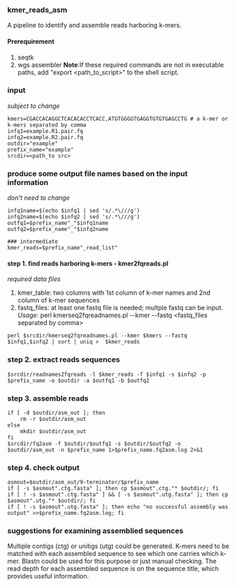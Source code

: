 ### kmer_reads_asm
A pipeline to identify and assemble reads harboring k-mers.

#### Prerequirement
1. seqtk
2. wgs assembler
**Note**:If these required commands are not in executable paths, add "export <path_to_script>" to the shell script.

### input
*subject to change*
```
kmers=CGACCACAGGCTCACACACCTCACC,ATGTGGGGTGAGGTGTGTGAGCCTG # a k-mer or k-mers separated by comma
infq1=example.R1.pair.fq
infq2=example.R2.pair.fq
outdir="example"
prefix_name="example"
srcdir=<path_to src>
```

### produce some output file names based on the input information
*don't need to change*
```
infq1name=$(echo $infq1 | sed 's/.*\///g')
infq2name=$(echo $infq2 | sed 's/.*\///g')
outfq1=$prefix_name"_"$infq1name
outfq2=$prefix_name"_"$infq2name

### intermediate 
kmer_reads=$prefix_name"_read_list"
```

#### step 1. find reads harboring k-mers - kmer2fqreads.pl
*required data files*
1. kmer_table: two columns with 1st column of k-mer names and 2nd column of k-mer sequences
2. fastq_files: at least one fastq file is needed; multple fastq can be input.
_Usage_: perl kmerseq2fqreadnames.pl --kmer <kmers separated by comma> --fastq <fastq_files separated by comma>
```
perl $srcdir/kmerseq2fqreadnames.pl --kmer $kmers --fastq $infq1,$infq2 | sort | uniq >  $kmer_reads
```

### step 2. extract reads sequences
```
$srcdir/readnames2fqreads -l $kmer_reads -f $infq1 -s $infq2 -p $prefix_name -o $outdir -a $outfq1 -b $outfq2
```

### step 3. assemble reads
```
if [ -d $outdir/asm_out ]; then
	rm -r $outdir/asm_out
else
	mkdir $outdir/asm_out
fi
$srcdir/fq2asm -f $outdir/$outfq1 -s $outdir/$outfq2 -o $outdir/asm_out -n $prefix_name 1>$prefix_name.fq2asm.log 2>&1
```

### step 4. check output
```
asmout=$outdir/asm_out/9-terminator/$prefix_name
if [ -s $asmout".ctg.fasta" ]; then cp $asmout".ctg."* $outdir/; fi
if [ ! -s $asmout".ctg.fasta" ] && [ -s $asmout".utg.fasta" ]; then cp $asmout".utg."* $outdir/; fi
if [ ! -s $asmout".utg.fasta" ]; then echo "no successful assembly was output" >>$prefix_name.fq2asm.log; fi
```

### suggestions for examining assemblied sequences
Multiple contigs (ctg) or unitigs (utg) could be generated. K-mers need to be matched with each assembled sequence to see which one carries which k-mer. Blastn could be used for this purpose or just manual checking. The read depth for each assembled sequence is on the sequence title, which provides useful information.

